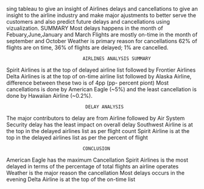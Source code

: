 sing tableau to give an insight of Airlines delays and cancellations to give an insight to the airline industry and make major ajustments to better serve the customers and also predict future delays and cancellations using vizualization.
                                  SUMMARY
 Most delays happens in the month of Febuary,June,January and March
 Flights are mostly on-time in the month of september and October
 Weather is primary reason for cancellations
 62% of flights are on time, 36% of flights are delayed; 1% are cancelled.
                                
                                AIRLINES ANALYSIS SUMMARY
                                
Spirit Airlines is at the top of delayed airline list followed by Frontier Airlines
Delta Airlines is at the top of on-time airline list followed by Alaska Airline,
difference between these two is of 4pp (pp- percent piont)
Most cancellations is done by American Eagle (~5%) and the least cancellation is done by Hawaiian Airline (~0.2%).

                                 DELAY ANALYSIS

The major contributors to delay are from Airline  followed by Air System
Security delay has the least impact on overall delay
Southwest Airline is at the top in the delayed airlines list as per flight count 
Spirit Airline is at the top in the delayed airlines list as per the percent of flight 

                                CONCLUSION
 American Eagle has the maximum Cancellation
 Spirit Airlines is the most delayed in terms of the percentage of total flights an airline operates
 Weather is the major reason the cancellation 
 Most delays occurs in  the evening
 Delta Airline is at the top of the on-time list
